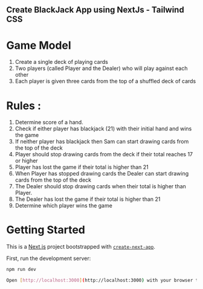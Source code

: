 ## Create BlackJack App using NextJs - Tailwind CSS

# Game Model 

1. Create a single deck of playing cards
2. Two players (called Player and the Dealer) who will play against each other
3. Each player is given three cards from the top of a shuffled deck of cards

# Rules :

1. Determine score of a hand.
2. Check if either player has blackjack (21) with their initial hand and wins the game
3. If neither player has blackjack then Sam can start drawing cards from the top of the deck
4. Player should stop drawing cards from the deck if their total reaches 17 or higher
5. Player has lost the game if their total is higher than 21
6. When Player has stopped drawing cards the Dealer can start drawing cards from the top of the deck
7. The Dealer should stop drawing cards when their total is higher than Player.
8. The Dealer has lost the game if their total is higher than 21
9. Determine which player wins the game

# Getting Started
This is a [Next.js](https://nextjs.org/) project bootstrapped with [`create-next-app`](https://github.com/vercel/next.js/tree/canary/packages/create-next-app).

First, run the development server:

```bash
npm run dev

Open [http://localhost:3000](http://localhost:3000) with your browser to see the result.

